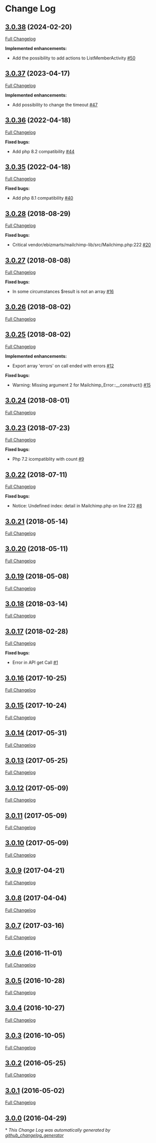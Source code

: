 # Change Log

## [3.0.38](https://github.com/ebizmarts/mailchimp-lib/tree/3.0.38) (2024-02-20)

[Full Changelog](https://github.com/ebizmarts/mailchimp-lib/compare/3.0.37...3.0.38)

**Implemented enhancements:**

- Add the possibility to add actions to ListMemberActivity [\#50](https://github.com/ebizmarts/mailchimp-lib/issues/50)

## [3.0.37](https://github.com/ebizmarts/mailchimp-lib/tree/3.0.37) (2023-04-17)

[Full Changelog](https://github.com/ebizmarts/mailchimp-lib/compare/3.0.36...3.0.37)

**Implemented enhancements:**

- Add possibility to change the timeout [\#47](https://github.com/ebizmarts/mailchimp-lib/issues/47) 

## [3.0.36](https://github.com/ebizmarts/mailchimp-lib/tree/3.0.36) (2022-04-18)

[Full Changelog](https://github.com/ebizmarts/mailchimp-lib/compare/3.0.35...3.0.36)

**Fixed bugs:**

- Add php 8.2 compatibility [\#44](https://github.com/ebizmarts/mailchimp-lib/issues/44)

## [3.0.35](https://github.com/ebizmarts/mailchimp-lib/tree/3.0.35) (2022-04-18)

[Full Changelog](https://github.com/ebizmarts/mailchimp-lib/compare/3.0.34...3.0.35)

**Fixed bugs:**

- Add php 8.1 compatibility [\#40](https://github.com/ebizmarts/mailchimp-lib/issues/40)


## [3.0.28](https://github.com/ebizmarts/mailchimp-lib/tree/3.0.28) (2018-08-29)

[Full Changelog](https://github.com/ebizmarts/mailchimp-lib/compare/3.0.27...3.0.28)

**Fixed bugs:**

- Critical vendor/ebizmarts/mailchimp-lib/src/Mailchimp.php:222 [\#20](https://github.com/ebizmarts/mailchimp-lib/issues/20)

## [3.0.27](https://github.com/ebizmarts/mailchimp-lib/tree/3.0.27) (2018-08-08)
[Full Changelog](https://github.com/ebizmarts/mailchimp-lib/compare/3.0.26...3.0.27)

**Fixed bugs:**

- In some circumstances $result is not an array [\#16](https://github.com/ebizmarts/mailchimp-lib/issues/16)

## [3.0.26](https://github.com/ebizmarts/mailchimp-lib/tree/3.0.26) (2018-08-02)
[Full Changelog](https://github.com/ebizmarts/mailchimp-lib/compare/3.0.25...3.0.26)

## [3.0.25](https://github.com/ebizmarts/mailchimp-lib/tree/3.0.25) (2018-08-02)
[Full Changelog](https://github.com/ebizmarts/mailchimp-lib/compare/3.0.24...3.0.25)

**Implemented enhancements:**

- Export array 'errors' on call ended with errors [\#12](https://github.com/ebizmarts/mailchimp-lib/issues/12)

**Fixed bugs:**

- Warning: Missing argument 2 for Mailchimp\_Error::\_\_construct\(\) [\#15](https://github.com/ebizmarts/mailchimp-lib/issues/15)

## [3.0.24](https://github.com/ebizmarts/mailchimp-lib/tree/3.0.24) (2018-08-01)
[Full Changelog](https://github.com/ebizmarts/mailchimp-lib/compare/3.0.23...3.0.24)

## [3.0.23](https://github.com/ebizmarts/mailchimp-lib/tree/3.0.23) (2018-07-23)
[Full Changelog](https://github.com/ebizmarts/mailchimp-lib/compare/3.0.22...3.0.23)

**Fixed bugs:**

- Php 7.2 icompatiblity with count [\#9](https://github.com/ebizmarts/mailchimp-lib/issues/9)

## [3.0.22](https://github.com/ebizmarts/mailchimp-lib/tree/3.0.22) (2018-07-11)
[Full Changelog](https://github.com/ebizmarts/mailchimp-lib/compare/3.0.21...3.0.22)

**Fixed bugs:**

- Notice: Undefined index: detail in Mailchimp.php on line  222 [\#8](https://github.com/ebizmarts/mailchimp-lib/issues/8)

## [3.0.21](https://github.com/ebizmarts/mailchimp-lib/tree/3.0.21) (2018-05-14)
[Full Changelog](https://github.com/ebizmarts/mailchimp-lib/compare/3.0.20...3.0.21)

## [3.0.20](https://github.com/ebizmarts/mailchimp-lib/tree/3.0.20) (2018-05-11)
[Full Changelog](https://github.com/ebizmarts/mailchimp-lib/compare/3.0.19...3.0.20)

## [3.0.19](https://github.com/ebizmarts/mailchimp-lib/tree/3.0.19) (2018-05-08)
[Full Changelog](https://github.com/ebizmarts/mailchimp-lib/compare/3.0.18...3.0.19)

## [3.0.18](https://github.com/ebizmarts/mailchimp-lib/tree/3.0.18) (2018-03-14)
[Full Changelog](https://github.com/ebizmarts/mailchimp-lib/compare/3.0.17...3.0.18)

## [3.0.17](https://github.com/ebizmarts/mailchimp-lib/tree/3.0.17) (2018-02-28)
[Full Changelog](https://github.com/ebizmarts/mailchimp-lib/compare/3.0.16...3.0.17)

**Fixed bugs:**

- Error in API get Call [\#1](https://github.com/ebizmarts/mailchimp-lib/issues/1)

## [3.0.16](https://github.com/ebizmarts/mailchimp-lib/tree/3.0.16) (2017-10-25)
[Full Changelog](https://github.com/ebizmarts/mailchimp-lib/compare/3.0.15...3.0.16)

## [3.0.15](https://github.com/ebizmarts/mailchimp-lib/tree/3.0.15) (2017-10-24)
[Full Changelog](https://github.com/ebizmarts/mailchimp-lib/compare/3.0.14...3.0.15)

## [3.0.14](https://github.com/ebizmarts/mailchimp-lib/tree/3.0.14) (2017-05-31)
[Full Changelog](https://github.com/ebizmarts/mailchimp-lib/compare/3.0.13...3.0.14)

## [3.0.13](https://github.com/ebizmarts/mailchimp-lib/tree/3.0.13) (2017-05-25)
[Full Changelog](https://github.com/ebizmarts/mailchimp-lib/compare/3.0.12...3.0.13)

## [3.0.12](https://github.com/ebizmarts/mailchimp-lib/tree/3.0.12) (2017-05-09)
[Full Changelog](https://github.com/ebizmarts/mailchimp-lib/compare/3.0.11...3.0.12)

## [3.0.11](https://github.com/ebizmarts/mailchimp-lib/tree/3.0.11) (2017-05-09)
[Full Changelog](https://github.com/ebizmarts/mailchimp-lib/compare/3.0.10...3.0.11)

## [3.0.10](https://github.com/ebizmarts/mailchimp-lib/tree/3.0.10) (2017-05-09)
[Full Changelog](https://github.com/ebizmarts/mailchimp-lib/compare/3.0.9...3.0.10)

## [3.0.9](https://github.com/ebizmarts/mailchimp-lib/tree/3.0.9) (2017-04-21)
[Full Changelog](https://github.com/ebizmarts/mailchimp-lib/compare/3.0.8...3.0.9)

## [3.0.8](https://github.com/ebizmarts/mailchimp-lib/tree/3.0.8) (2017-04-04)
[Full Changelog](https://github.com/ebizmarts/mailchimp-lib/compare/3.0.7...3.0.8)

## [3.0.7](https://github.com/ebizmarts/mailchimp-lib/tree/3.0.7) (2017-03-16)
[Full Changelog](https://github.com/ebizmarts/mailchimp-lib/compare/3.0.6...3.0.7)

## [3.0.6](https://github.com/ebizmarts/mailchimp-lib/tree/3.0.6) (2016-11-01)
[Full Changelog](https://github.com/ebizmarts/mailchimp-lib/compare/3.0.5...3.0.6)

## [3.0.5](https://github.com/ebizmarts/mailchimp-lib/tree/3.0.5) (2016-10-28)
[Full Changelog](https://github.com/ebizmarts/mailchimp-lib/compare/3.0.4...3.0.5)

## [3.0.4](https://github.com/ebizmarts/mailchimp-lib/tree/3.0.4) (2016-10-27)
[Full Changelog](https://github.com/ebizmarts/mailchimp-lib/compare/3.0.3...3.0.4)

## [3.0.3](https://github.com/ebizmarts/mailchimp-lib/tree/3.0.3) (2016-10-05)
[Full Changelog](https://github.com/ebizmarts/mailchimp-lib/compare/3.0.2...3.0.3)

## [3.0.2](https://github.com/ebizmarts/mailchimp-lib/tree/3.0.2) (2016-05-25)
[Full Changelog](https://github.com/ebizmarts/mailchimp-lib/compare/3.0.1...3.0.2)

## [3.0.1](https://github.com/ebizmarts/mailchimp-lib/tree/3.0.1) (2016-05-02)
[Full Changelog](https://github.com/ebizmarts/mailchimp-lib/compare/3.0.0...3.0.1)

## [3.0.0](https://github.com/ebizmarts/mailchimp-lib/tree/3.0.0) (2016-04-29)


\* *This Change Log was automatically generated by [github_changelog_generator](https://github.com/skywinder/Github-Changelog-Generator)*